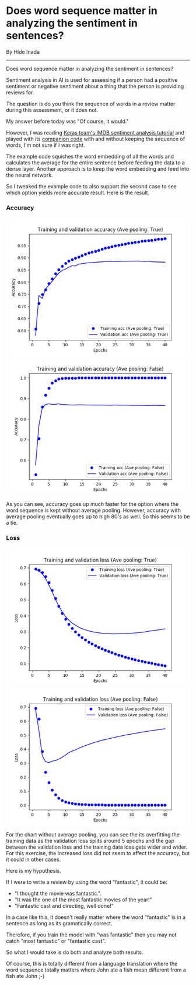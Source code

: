 # Does word sequence matter in analyzing the sentiment in sentences?
By Hide Inada
<hr>
Does word sequence matter in analyzing the sentiment in sentences?  

Sentiment analysis in AI is used for assessing if a person had a positive sentiment or negative sentiment about a thing that the person is providing reviews for.

The question is do you think the sequence of words in a review matter during this assessment, or it does not.

My answer before today was "Of course, it would."

However, I was reading [Keras team's IMDB sentiment analysis tutorial](https://www.tensorflow.org/tutorials/keras/basic_text_classification) and played with its [companion code](https://github.com/tensorflow/docs/blob/master/site/en/tutorials/keras/basic_text_classification.ipynb) with and without keeping the sequence of words, I'm not sure if I was right.

The example code squishes the word embedding of all the words and calculates the average for the entire sentence before feeding the data to a dense layer.
Another approach is to keep the word embedding and feed into the neural network.

So I tweaked the example code to also support the second case to see which option yields more accurate result.
Here is the result.

### Accuracy
![With Average Pooling](/assets/images/imdb2.png)
![Without Average Pooling](/assets/images/imdb4.png)

As you can see, accuracy goes up much faster for the option where the word sequence is kept without average pooling.
However, accuracy with average pooling eventually goes up to high 80's as well.  So this seems to be a tie.

### Loss
![With Average Pooling](/assets/images/imdb1.png)
![Without Average Pooling](/assets/images/imdb3.png)

For the chart without average pooling, you can see the its overfitting the training data as the validation loss splits around 5 epochs and the gap between the validation loss and the training data loss gets wider and wider. For this exercise, the increased loss did not seem to affect the accuracy, but it could in other cases.

Here is my hypothesis.

If I were to write a review by using the word "fantastic", it could be:

* "I thought the movie was fantastic.".
* "It was the one of the most fantastic movies of the year!"
* "Fantastic cast and directing, well done!"

In a case like this, it doesn't really matter where the word "fantastic" is in a sentence as long as its gramatically correct.

Therefore, if you train the model with "was fantastic" then you may not catch "most fantastic" or "fantastic cast".

So what I would take is do both and analyze both results.

Of course, this is totally different from a language translation where the word sequence totally matters where John ate a fish mean different from a fish ate John ;-)


